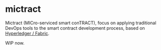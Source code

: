 # mictract

Mictract (MICro-serviced smart conTRACT), focus on applying traditional DevOps tools to the smart contract development process, based on [Hyperledger / Fabric](https://github.com/hyperledger/fabric/).

WIP now.